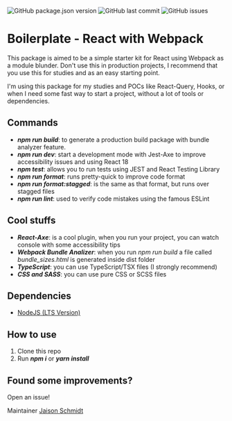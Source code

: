 ![GitHub package.json version](https://img.shields.io/github/package-json/v/jaisonschmidt/boilerplate-react-webpack) ![GitHub last commit](https://img.shields.io/github/last-commit/jaisonschmidt/boilerplate-react-webpack) ![GitHub issues](https://img.shields.io/github/issues/jaisonschmidt/boilerplate-react-webpack)

# Boilerplate - React with Webpack

This package is aimed to be a simple starter kit for React using Webpack as a module blunder. Don't use this in production projects, I recommend that you use this for studies and as an easy starting point.

I'm using this package for my studies and POCs like React-Query, Hooks, or when I need some fast way to start a project, without a lot of tools or dependencies.

## Commands

- **_npm run build_**: to generate a production build package with bundle analyzer feature.
- **_npm run dev_**: start a development mode with Jest-Axe to improve accessibility issues and using React 18
- **_npm test_**: allows you to run tests using JEST and React Testing Library
- **_npm run format_**: runs pretty-quick to improve code format
- **_npm run format:stagged_**: is the same as that format, but runs over stagged files
- **_npm run lint_**: used to verify code mistakes using the famous ESLint

## Cool stuffs

- **_React-Axe_**: is a cool plugin, when you run your project, you can watch console with some accessibility tips
- **_Webpack Bundle Analizer_**: when you run _npm run build_ a file called _bundle_sizes.html_ is generated inside dist folder
- **_TypeScript_**: you can use TypeScript/TSX files (I strongly recommend)
- **_CSS and SASS_**: you can use pure CSS or SCSS files

## Dependencies

- [NodeJS (LTS Version)](https://nodejs.org/)

## How to use

1. Clone this repo
2. Run **_npm i_** or **_yarn install_**

## Found some improvements?

Open an issue!

Maintainer [Jaison Schmidt](https://www.linkedin.com/in/jaison-schmidt-19b80725/)
